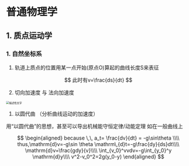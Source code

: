 # 普通物理学

## 1. 质点运动学

### 1. 自然坐标系

1. 轨道上质点的位置用某一点开始(原点O)算起的曲线长度S来表征

$$
此时有v=\frac{ds}{dt}
$$

2.  切向加速度 与 法向加速度

<img src="../img1.png" alt="描述性文字" style="zoom:50%;" />


1. 以圆代曲 （分析曲线运动的加速度）

用“以圆代曲”的思想，甚至可以导出机械能守恒定律/动能定理
     如在一般曲线上

$$
\begin{aligned}
because \,\, a_t= \frac{dv}{dt} = -g\sin\theta \\\\
thus,\mathrm{d}v=-g\sin \theta \mathrm\,{d}t=-g\frac{dy}{ds}dt\\\\
\mathrm{d}v=\frac{gdy}{v}\\\\
\int_{v_0}^vvdv=-g\int_{y_0}^y \mathrm{d}y\\\\
v^2-v_0^2=2g(y_0-y)
\end{aligned}
$$


